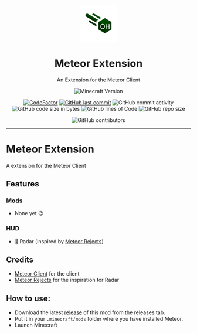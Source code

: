 <div align="center">
  <!-- Logo and Title -->
  <img src="/src/main/resources/assets/meteorextension/logoOH.png" alt="logo" width="20%"/>
  <h1>Meteor Extension</h1>
  <p>An Extension for the Meteor Client</p>
<!--<img src="https://img.shields.io/badge/Verified%20Addon-Yes-blueviolet" alt="Verified Addon">-->
<!--<img src="https://img.shields.io/badge/Version-v0.1-orange" alt="Version">-->
<!--<img src="https://img.shields.io/badge/spaghetti%20code-yes-success?logo=java" alt="Spagetti code: yes">-->

<!-- Fancy badges -->
<img src="https://img.shields.io/badge/Minecraft%20Version-1.18.2/1.19-success" alt="Minecraft Version">

<a href="https://www.codefactor.io/repository/github/oskhe/meteor-extension/overview/main"><img src="https://www.codefactor.io/repository/github/oskhe/meteor-extension/badge/main" alt="CodeFactor" /></a>
<a href="https://github.com/AntiCope/meteor-rejects/commits/master"><img alt="GitHub last commit" src="https://img.shields.io/github/last-commit/oskhe/meteor-extension?logo=github"></a>
<img alt="GitHub commit activity" src="https://img.shields.io/github/commit-activity/w/oskhe/meteor-extension?logo=github">
<img alt="GitHub code size in bytes" src="https://img.shields.io/github/languages/code-size/oskhe/meteor-extension">
<img alt="GitHub lines of Code" src="https://tokei.rs/b1/github/oskhe/meteor-extension">
<img alt="GitHub repo size" src="https://img.shields.io/github/repo-size/oskhe/meteor-extension">

<img alt="GitHub contributors" src="https://img.shields.io/github/contributors/oskhe/meteor-extension">

<!--
<img alt="GitHub all releases" src="https://img.shields.io/github/downloads/oskhe/meteor-extension/total">
<img alt="GitHub Workflow Status" src="https://img.shields.io/github/workflow/status/oskhe/meteor-extension/Publish%20Development%20Build?logo=gradle">
<img alt="GitHub license" src="https://img.shields.io/github/license/oskhe/meteor-extension">
<img alt="GitHub top language" src="https://img.shields.io/github/languages/top/oskhe/meteor-extension?logo=java">
<img alt="GitHub sponsors" src="https://img.shields.io/github/sponsors/oskhe">
<img alt="GitHub issues" src="https://img.shields.io/github/issues/oskhe/meteor-extension">
<img alt="GitHub closed issues" src="https://img.shields.io/github/issues-closed/oskhe/meteor-extension">
<img alt="GitHub Stars" src="https://img.shields.io/github/stars/oskhe/meteor-extension">
-->

</div>

<hr />

<div align="center">
  <!--<href="https://discord.gg/"><img src="https://invidget.switchblade.xyz/"></a>-->
</div>


# Meteor Extension
A extension for the Meteor Client

## Features

### Mods
- None yet 😉

### HUD
- 📡 Radar (inspired by [Meteor Rejects](https://github.com/AntiCope/meteor-rejects/))

## Credits
- [Meteor Client](https://github.com/MeteorDevelopment/meteor-client) for the client
- [Meteor Rejects](https://github.com/AntiCope/meteor-rejects/) for the inspiration for Radar

## How to use:
- Download the latest [release](/../../releases) of this mod from the releases tab.
- Put it in your `.minecraft/mods` folder where you have installed Meteor.
- Launch Minecraft

